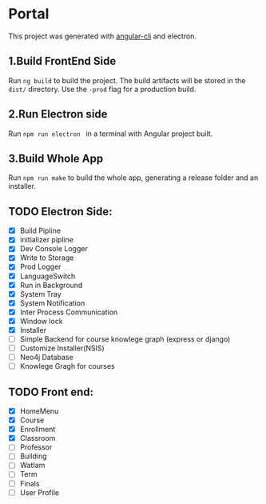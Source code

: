 # Portal

This project was generated with [angular-cli](https://github.com/angular/angular-cli) and electron.

## 1.Build FrontEnd Side

Run `ng build` to build the project. The build artifacts will be stored in the `dist/` directory. Use the `-prod` flag for a production build.

## 2.Run Electron side

Run `npm run electron ` in a terminal with Angular project built.


## 3.Build Whole App

Run `npm run make` to build the whole app, generating a release folder and an installer.


## TODO Electron Side:
- [x] Build Pipline
- [x] initializer pipline
- [x] Dev Console Logger
- [x] Write to Storage
- [x] Prod Logger
- [x] LanguageSwitch
- [x] Run in Background
- [x] System Tray
- [x] System Notification
- [x] Inter Process Communication
- [x] Window lock
- [x] Installer
- [ ] Simple Backend for course knowlege graph (express or django)
- [ ] Customize Installer(NSIS)
- [ ] Neo4j Database
- [ ] Knowlege Gragh for courses

## TODO Front end:
- [x] HomeMenu
- [x] Course
- [x] Enrollment
- [x] Classroom
- [ ] Professor
- [ ] Building
- [ ] WatIam
- [ ] Term
- [ ] Finals
- [ ] User Profile
